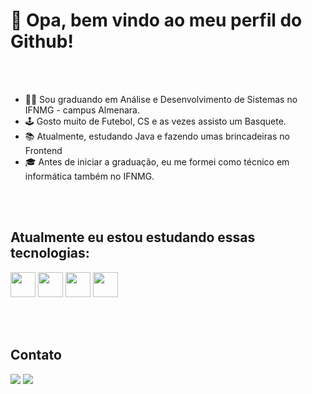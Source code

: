 # 👋 Opa, bem vindo ao meu perfil do Github!

<br/><br/>

- 🧑‍💻 Sou graduando em Análise e Desenvolvimento de Sistemas no IFNMG - campus Almenara.
- 🕹️ Gosto muito de Futebol, CS e as vezes assisto um Basquete.
- 📚 Atualmente, estudando Java e fazendo umas brincadeiras no Frontend
- 🎓 Antes de iniciar a graduação, eu me formei como técnico em informática também no IFNMG.

<br/><br/>

## Atualmente eu estou estudando essas tecnologias:

<img src="https://cdn.jsdelivr.net/gh/devicons/devicon/icons/html5/html5-original.svg" width="40" height="40"/> <img src="https://cdn.jsdelivr.net/gh/devicons/devicon/icons/css3/css3-original.svg" width="40" height="40"/> <img src="https://cdn.jsdelivr.net/gh/devicons/devicon/icons/javascript/javascript-original.svg" width="40" height="40"/>
<img src="https://cdn.jsdelivr.net/gh/devicons/devicon/icons/java/java-original-wordmark.svg" width="40" height="40"/>

<br/><br/>

## Contato

<div>
<a href = "mailto:mattheus.carvalho99@gmail.com"><img src="https://img.shields.io/badge/Gmail-D14836?style=for-the-badge&logo=gmail&logoColor=white" target="_blank"></a>
<a href="https://www.linkedin.com/in/mattheus-carvalho-martins-41a3b5227/" target="_blank"><img src="https://img.shields.io/badge/-LinkedIn-%230077B5?style=for-the-badge&logo=linkedin&logoColor=white" target="_blank"></a>   
</div>
